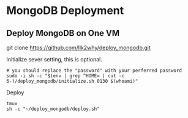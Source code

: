 # MongoDB Deployment
## Deploy MongoDB on One VM

git clone https://github.com/llk2why/deploy_mongodb.git

Initialize sever setting, this is optional.

```shell
# you should replace the "password" with your perferred password
sudo -i sh -c "$(env | grep ^HOME= | cut -c 6-)/deploy_mongodb/initialize.sh 0130 $(whoami)"
```
Deploy
```shell
tmux
sh -c "~/deploy_mongodb/deploy.sh"
```